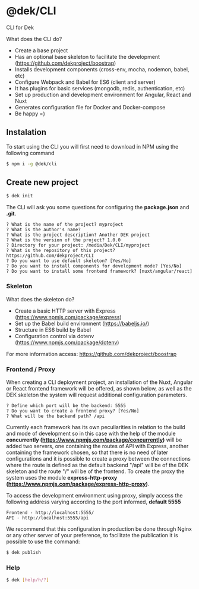 # @dek/CLI

CLI for Dek

What does the CLI do?

* Create a base project
* Has an optional base skeleton to facilitate the development (https://github.com/dekproject/boostrap)
* Installs development components (cross-env, mocha, nodemon, babel, etc)
* Configure Webpack and Babel for ES6 (client and server)
* It has plugins for basic services (mongodb, redis, authentication, etc)
* Set up production and development environment for Angular, React and Nuxt
* Generates configuration file for Docker and Docker-compose
* Be happy =)

## Instalation

To start using the CLI you will first need to download in NPM using the following command

```bash
$ npm i -g @dek/cli
```

## Create new project

```bash
$ dek init
```

The CLI will ask you some questions for configuring the **package.json** and **.git**.

```
? What is the name of the project? myproject
? What is the author's name?
? What is the project description? Another DEK project
? What is the version of the project? 1.0.0
? Directory for your project: /media/Dek/CLI/myproject
? What is the repository of this project? https://github.com/dekproject/CLI
? Do you want to use default skeleton? [Yes/No]
? Do you want to install components for development mode? [Yes/No]
? Do you want to install some frontend framework? [nuxt/angular/react]
```

### Skeleton

What does the skeleton do?

* Create a basic HTTP server with Express (https://www.npmjs.com/package/express)
* Set up the Babel build environment (https://babeljs.io/)
* Structure in ES6 build by Babel
* Configuration control via dotenv (https://www.npmjs.com/package/dotenv)

For more information access: https://github.com/dekproject/boostrap

### Frontend / Proxy

When creating a CLI deployment project, an installation of the Nuxt, Angular or React frontend framework will be offered, as shown below, as well as the DEK skeleton the system will request additional configuration parameters.

```
? Define which port will be the backend: 5555
? Do you want to create a frontend proxy? [Yes/No]
? What will be the backend path? /api
```

Currently each framework has its own peculiarities in relation to the build and mode of development so in this case with the help of the module **concurrently (https://www.npmjs.com/package/concurrently)** will be added two servers, one containing the routes of API with Express, another containing the framework chosen, so that there is no need of later configurations and it is possible to create a proxy between the connections where the route is defined as the default backend "/api" will be of the DEK skeleton and the route "/" will be of the frontend. To create the proxy the system uses the module **express-http-proxy (https://www.npmjs.com/package/express-http-proxy)**.

To access the development environment using proxy, simply access the following address varying according to the port informed, **default 5555**

```
Frontend - http://localhost:5555/
API - http://localhost:5555/api
```

We recommend that this configuration in production be done through Nginx or any other server of your preference, to facilitate the publication it is possible to use the command:

```bash
$ dek publish
```

### Help

```bash
$ dek [help/h/?]
```
